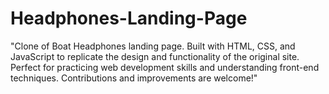 # Headphones-Landing-Page
"Clone of Boat Headphones landing page. Built with HTML, CSS, and JavaScript to replicate the design and functionality of the original site. Perfect for practicing web development skills and understanding front-end techniques. Contributions and improvements are welcome!"
